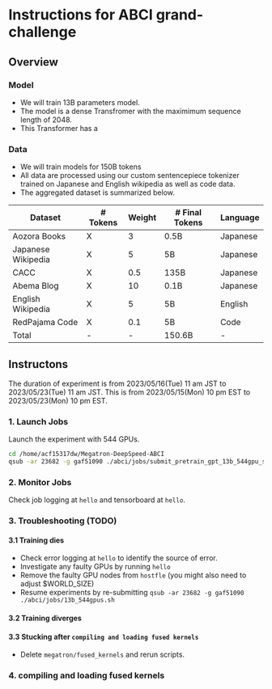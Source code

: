 # Instructions for ABCI grand-challenge
## Overview
### Model
- We will train 13B parameters model. 
- The model is a dense Transfromer with the maximimum sequence length of 2048.
- This Transformer has a 

### Data
- We will train models for 150B tokens
- All data are processed using our custom sentencepiece tokenizer trained on Japanese and English wikipedia as well as code data.
- The aggregated dataset is summarized below.

| Dataset | # Tokens |  Weight | # Final Tokens | Language |
|----------|----------|----------|----------|----------|
| Aozora Books   | X   | 3   | 0.5B   | Japanese  |
| Japanese Wikipedia   | X   | 5   | 5B  |  Japanese   |
| CACC   | X   | 0.5   | 135B   | Japanese  |
| Abema Blog   | X   | 10   | 0.1B   | Japanese  |
| English Wikipedia   | X   | 5    | 5B   | English  |
| RedPajama Code   | X   | 0.1   | 5B   | Code  |
| Total   | -   | -   | 150.6B     | -  |

## Instructons
The duration of experiment is from 2023/05/16(Tue) 11 am JST to 2023/05/23(Tue) 11 am JST.
This is from 2023/05/15(Mon) 10 pm EST to 2023/05/23(Mon) 10 pm EST.

### 1. Launch Jobs
Launch the experiment with 544 GPUs.
```bash
cd /home/acf15317dw/Megatron-DeepSpeed-ABCI
qsub -ar 23682 -g gaf51090 ./abci/jobs/submit_pretrain_gpt_13b_544gpu_sp_identity_debug_abci_ver3.sh
```

### 2. Monitor Jobs
Check job logging at `hello` and tensorboard at `hello`.

### 3. Troubleshooting (TODO)
#### 3.1 Training dies
- Check error logging at `hello` to identify the source of error.
- Investigate any faulty GPUs by running `hello`
- Remove the faulty GPU nodes from `hostfle` (you might also need to adjust $WORLD_SIZE)
- Resume experiments by re-submitting `qsub -ar 23682 -g gaf51090 ./abci/jobs/13b_544gpus.sh`

#### 3.2 Training diverges

#### 3.3 Stucking after  `compiling and loading fused kernels`
- Delete `megatron/fused_kernels` and rerun scripts.


### 4. compiling and loading fused kernels
